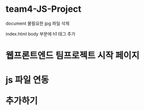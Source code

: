 # team4-JS-Project

document
 불필요한 jpg 파일 삭제

index.html
 body 부분에 h1 태그 추가 
 <h1> 웹프론트엔드 팀프로젝트 시작 페이지<h1>

 js 파일 연동 
 <script src=" " type="module"></script> 추가하기

